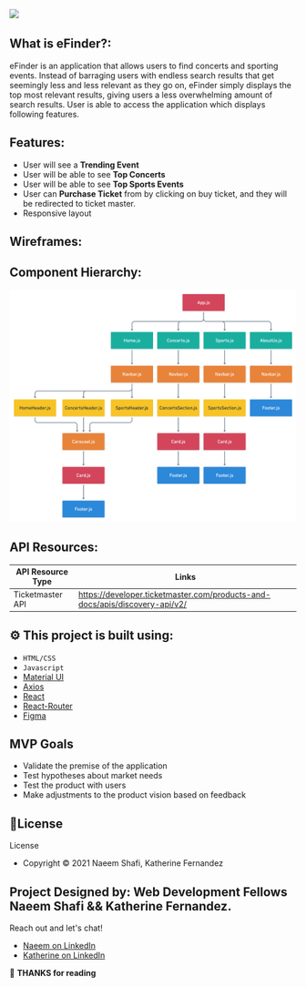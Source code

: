 ![](/img/mockups/readme_banner.png)

## What is eFinder?:

eFinder is an application that allows users to find concerts and sporting events. Instead of barraging users with endless search results that get seemingly less and less relevant as they go on, eFinder simply displays the top most relevant results, giving users a less overwhelming amount of search results. User is able to access the application which displays following features.

## Features:
- User will see a **Trending Event**
- User will be able to see **Top Concerts**
- User will be able to see **Top Sports Events**
- User can **Purchase Ticket** from by clicking on buy ticket, and they will be redirected to ticket master.
- Responsive layout

## Wireframes: 

## Component Hierarchy: 
  <a href="https://github.com/Shnaeem/efinder">
    <img src="src\images\component.png" alt="Logo">
  </a>
  
## API Resources:

| API Resource Type  | Links |
| ------------- | ------------- |
| Ticketmaster API  | https://developer.ticketmaster.com/products-and-docs/apis/discovery-api/v2/

## ⚙ This project is built using:

- `HTML/CSS`
- `Javascript`
- [Material UI]( https://material-ui.com/)
- [Axios](https://www.npmjs.com/package/axios)
- [React](https://reactjs.org/)
- [React-Router](https://reactrouter.com/web/guides/quick-start)
- [Figma](https://www.figma.com/) 

## MVP Goals

- Validate the premise of the application
- Test hypotheses about market needs
- Test the product with users
- Make adjustments to the product vision based on feedback

## 📃License
License
- Copyright © 2021 Naeem Shafi, Katherine Fernandez

## Project Designed by:  Web Development Fellows **Naeem Shafi && Katherine Fernandez.**

Reach out and let's chat!

- [Naeem on LinkedIn](https://www.linkedin.com/in/naeem-shafi-93a35b67/)
- [Katherine on LinkedIn](https://www.linkedin.com/in/katfernandez22/)

:wave: **THANKS for reading**
